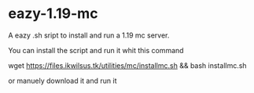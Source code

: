 # eazy-1.19-mc
A eazy .sh sript to install and run a 1.19 mc server.

You can install the script and run it whit this command

wget https://files.ikwilsus.tk/utilities/mc/installmc.sh && bash installmc.sh

or manuely download it and run it

